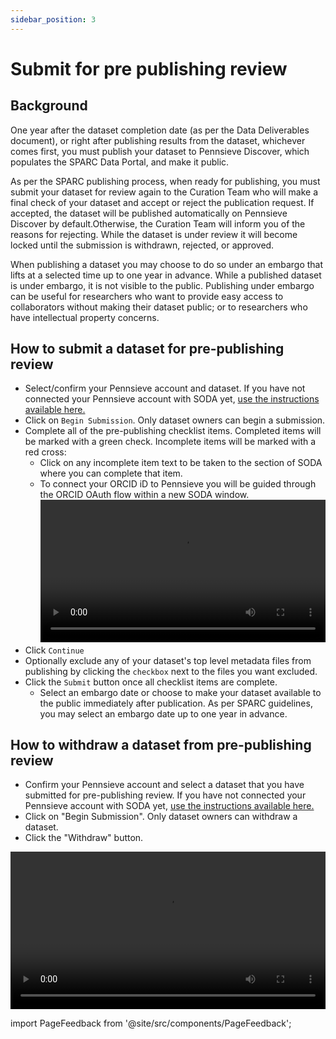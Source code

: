 ```yaml
---
sidebar_position: 3
---
```


# Submit for pre publishing review

## Background

One year after the dataset completion date (as per the Data Deliverables document), or right after publishing results from the dataset, whichever comes first, you must publish your dataset to Pennsieve Discover, which populates the SPARC Data Portal, and make it public.

As per the SPARC publishing process, when ready for publishing, you must submit your dataset for review again to the Curation Team who will make a final check of your dataset and accept or reject the publication request. If accepted, the dataset will be published automatically on Pennsieve Discover by default.Otherwise, the Curation Team will inform you of the reasons for rejecting. While the dataset is under review it will become locked until the submission is withdrawn, rejected, or approved.

When publishing a dataset you may choose to do so under an embargo that lifts at a selected time up to one year in advance. While a published dataset is under embargo, it is not visible to the public. Publishing under embargo can be useful for researchers who want to provide easy access to collaborators without making their dataset public; or to researchers who have intellectual property concerns.

## How to submit a dataset for pre-publishing review

- Select/confirm your Pennsieve account and dataset. If you have not connected your Pennsieve account with SODA yet, [use the instructions available here.](../manage-dataset/connect-your-pennsieve-account-with-soda)
- Click on `Begin Submission`. Only dataset owners can begin a submission.
- Complete all of the pre-publishing checklist items. Completed items will be marked with a green check. Incomplete items will be marked with a red cross:
  - Click on any incomplete item text to be taken to the section of SODA where you can complete that item.
  - To connect your ORCID iD to Pennsieve you will be guided through the ORCID OAuth flow within a new SODA window.
    <video
       controls
       width="100%"
       src="https://github.com/fairdataihub/SODA-for-SPARC/raw/main/docs/documentation/Videos/pre-publishing-checklist.mp4"
    />
- Click `Continue`
- Optionally exclude any of your dataset's top level metadata files from publishing by clicking the `checkbox` next to the files you want excluded.
- Click the `Submit` button once all checklist items are complete.
  - Select an embargo date or choose to make your dataset available to the
    public immediately after publication. As per SPARC guidelines, you may
    select an embargo date up to one year in advance.

## How to withdraw a dataset from pre-publishing review

- Confirm your Pennsieve account and select a dataset that you have
  submitted for pre-publishing review. If you have not connected your
  Pennsieve account with SODA yet, [use the instructions available here.](../manage-dataset/connect-your-pennsieve-account-with-soda)
- Click on "Begin Submission". Only dataset owners can withdraw a
  dataset.
- Click the "Withdraw" button.

<video
   controls
   width="100%"
   src="https://github.com/fairdataihub/SODA-for-SPARC/raw/main/docs/documentation/Videos/withdraw.mp4"
/>

import PageFeedback from '@site/src/components/PageFeedback';

<PageFeedback />
